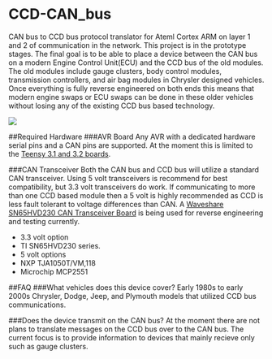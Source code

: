 # CCD-CAN_bus
CAN bus to CCD bus protocol translator for Ateml Cortex ARM on layer 1 and 2 of communication in the network.  This project is in the prototype stages.  The final goal is to be able to place a device between the CAN bus on a modern Engine Control Unit(ECU) and the CCD bus of the old modules.  The old modules include gauge clusters, body control modules, transmission controllers, and air bag modules in Chrysler designed vehicles.  Once everything is fully reverse engineered on both ends this means that modern engine swaps or ECU swaps can be done in these older vehicles without losing any of the existing CCD bus based technology.

![](docs/images/gaugewiggle.gif)

##Required Hardware
###AVR Board
Any AVR with a dedicated hardware serial pins and a CAN pins are supported.  At the moment this is limited to the [Teensy 3.1 and 3.2 boards](https://www.pjrc.com/store/teensy32.html).

###CAN Transceiver
Both the CAN bus and CCD bus will utilize a standard CAN transceiver.  Using 5 volt transceivers is recommend for best compatibility, but 3.3 volt transceivers do work.  If communicating to more than one CCD based module then a 5 volt is highly recommended as CCD is less fault tolerant to voltage differences than CAN.  A [Waveshare SN65HVD230 CAN Transceiver Board](https://www.amazon.com/gp/product/B00KM6XMXO/) is being used for reverse engineering and testing currently.

* 3.3 volt option
 * TI SN65HVD230 series.
* 5 volt options
 * NXP TJA1050T/VM,118
 * Microchip MCP2551

##FAQ
###What vehicles does this device cover?
Early 1980s to early 2000s Chrysler, Dodge, Jeep, and Plymouth models that utilized CCD bus communications.

###Does the device transmit on the CAN bus?
At the moment there are not plans to translate messages on the CCD bus over to the CAN bus.  The current focus is to provide information to devices that mainly recieve only such as gauge clusters.
